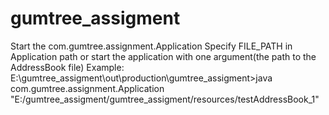gumtree_assigment
=================

 Start the com.gumtree.assignment.Application
 Specify FILE_PATH in Application path or start the application with one argument(the path to the AddressBook file)
 Example: E:\gumtree_assigment\out\production\gumtree_assigment>java com.gumtree.assignment.Application "E:/gumtree_assigment/gumtree_assigment/resources/testAddressBook_1"
